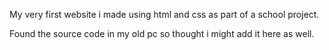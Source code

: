 My very first website i made using html and css as part of a school project.

Found the source code in my old pc so thought i might add it here as well.
